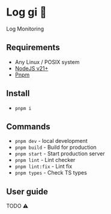 # Log gi 🥋

Log Monitoring

## Requirements

- Any Linux / POSIX system
- [NodeJS v21+](https://nodejs.org/)
- [Pnpm](https://pnpm.io/)

## Install

- `pnpm i`

## Commands

- `pnpm dev` - local development
- `pnpm build` - Build for production
- `pnpm start` - Start production server
- `pnpm lint` - Lint checker
- `pnpm lint:fix` - Lint fix
- `pnpm types` - Check TS types

## User guide

TODO ⚠️
